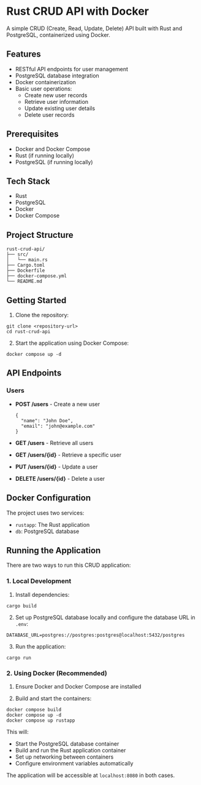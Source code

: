 
# Rust CRUD API with Docker
A simple CRUD (Create, Read, Update, Delete) API built with Rust and PostgreSQL, containerized using Docker.


## Features

- RESTful API endpoints for user management
- PostgreSQL database integration
- Docker containerization
- Basic user operations:
  - Create new user records
  - Retrieve user information
  - Update existing user details
  - Delete user records

## Prerequisites

- Docker and Docker Compose
- Rust (if running locally)
- PostgreSQL (if running locally)

## Tech Stack

- Rust
- PostgreSQL
- Docker
- Docker Compose

## Project Structure
```
rust-crud-api/
├── src/
│   └── main.rs
├── Cargo.toml
├── Dockerfile
├── docker-compose.yml
└── README.md
```

## Getting Started

1. Clone the repository:
```
git clone <repository-url>
cd rust-crud-api
```

2. Start the application using Docker Compose:
```
docker compose up -d
```

## API Endpoints

### Users

- **POST /users** - Create a new user
  ```
  {
    "name": "John Doe",
    "email": "john@example.com"
  }
  ```

- **GET /users** - Retrieve all users
- **GET /users/{id}** - Retrieve a specific user
- **PUT /users/{id}** - Update a user
- **DELETE /users/{id}** - Delete a user


## Docker Configuration

The project uses two services:
- `rustapp`: The Rust application
- `db`: PostgreSQL database


## Running the Application

There are two ways to run this CRUD application:

### 1. Local Development
1. Install dependencies:
```
cargo build
```

2. Set up PostgreSQL database locally and configure the database URL in `.env`:
```
DATABASE_URL=postgres://postgres:postgres@localhost:5432/postgres
```

3. Run the application:
```
cargo run
```

### 2. Using Docker (Recommended)
1. Ensure Docker and Docker Compose are installed

2. Build and start the containers:
```
docker compose build
docker compose up -d
docker compose up rustapp
```

This will:
- Start the PostgreSQL database container
- Build and run the Rust application container
- Set up networking between containers
- Configure environment variables automatically

The application will be accessible at `localhost:8080` in both cases.




